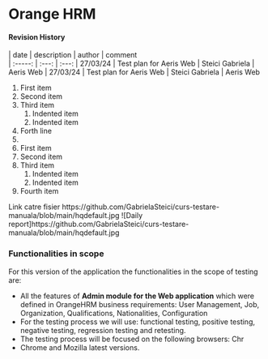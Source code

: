 # Orange HRM
#### Revision History
| date | description  | author   | comment   
| :-----: | :---: | :---: 
| 27/03/24 | Test plan for Aeris Web |   Steici Gabriela | Aeris Web
| 27/03/24 | Test plan for Aeris Web |   Steici Gabriela | Aeris Web

1. First item
2. Second item
3. Third item
    1. Indented item
    2. Indented item
4. Forth line
5. <ol>
  <li>First item</li>
  <li>Second item</li>
  <li>Third item
    <ol>
      <li>Indented item</li>
      <li>Indented item</li>
    </ol>
  </li>
  <li>Fourth item</li>
</ol>
Link catre fisier https://github.com/GabrielaSteici/curs-testare-manuala/blob/main/hqdefault.jpg
![Daily report]https://github.com/GabrielaSteici/curs-testare-manuala/blob/main/hqdefault.jpg

### Functionalities in scope

For this version of the application the functionalities in the scope of testing are: 
+ All the features of **Admin module for the Web application** which were defined in OrangeHRM business requirements: User Management, Job, Organization, Qualifications, Nationalities, Configuration
+ For the testing process we will use: functional testing, positive testing, negative testing, regression testing and retesting.
+ The testing process will be focused on the following browsers: Chr
+ Chrome  and Mozilla latest versions.
